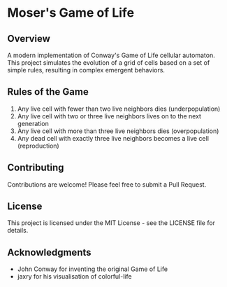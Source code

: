 # Moser's Game of Life

## Overview
A modern implementation of Conway's Game of Life cellular automaton. This project simulates the evolution of a grid of cells based on a set of simple rules, resulting in complex emergent behaviors.

## Rules of the Game
1. Any live cell with fewer than two live neighbors dies (underpopulation)
2. Any live cell with two or three live neighbors lives on to the next generation
3. Any live cell with more than three live neighbors dies (overpopulation)
4. Any dead cell with exactly three live neighbors becomes a live cell (reproduction)

## Contributing
Contributions are welcome! Please feel free to submit a Pull Request.

## License
This project is licensed under the MIT License - see the LICENSE file for details.

## Acknowledgments
- John Conway for inventing the original Game of Life
- jaxry for his visualisation of colorful-life